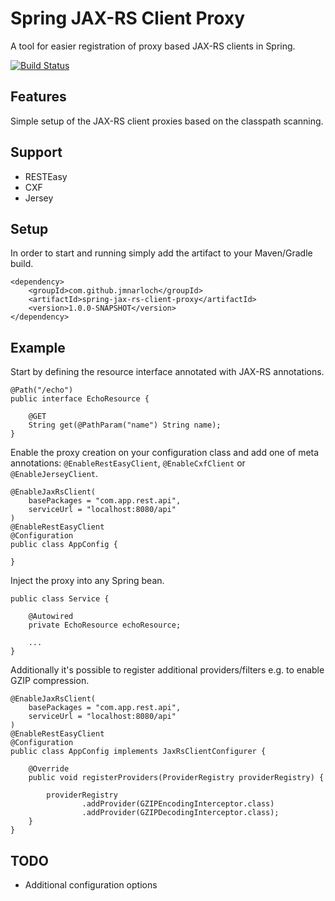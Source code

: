 # Spring JAX-RS Client Proxy

A tool for easier registration of proxy based JAX-RS clients in Spring.

[![Build Status](https://travis-ci.org/jmnarloch/spring-jax-rs-client-proxy.svg?branch=master)](https://travis-ci.org/jmnarloch/spring-jax-rs-client-proxy)

## Features

Simple setup of the JAX-RS client proxies based on the classpath scanning.

## Support

- RESTEasy
- CXF
- Jersey

## Setup

In order to start and running simply add the artifact to your Maven/Gradle build.

```
<dependency>
    <groupId>com.github.jmnarloch</groupId>
    <artifactId>spring-jax-rs-client-proxy</artifactId>
    <version>1.0.0-SNAPSHOT</version>
</dependency>
```

## Example

Start by defining the resource interface annotated with JAX-RS annotations.

```
@Path("/echo")
public interface EchoResource {

    @GET
    String get(@PathParam("name") String name);
}
```

Enable the proxy creation on your configuration class and add one of meta annotations: `@EnableRestEasyClient`, `@EnableCxfClient` or `@EnableJerseyClient`. 

```
@EnableJaxRsClient(
    basePackages = "com.app.rest.api",
    serviceUrl = "localhost:8080/api"
)
@EnableRestEasyClient
@Configuration
public class AppConfig {

}
```

Inject the proxy into any Spring bean.


```
public class Service {

    @Autowired
    private EchoResource echoResource;

    ...
}
```

Additionally it's possible to register additional providers/filters e.g. to enable GZIP compression.

```
@EnableJaxRsClient(
    basePackages = "com.app.rest.api",
    serviceUrl = "localhost:8080/api"
)
@EnableRestEasyClient
@Configuration
public class AppConfig implements JaxRsClientConfigurer {

    @Override
    public void registerProviders(ProviderRegistry providerRegistry) {

        providerRegistry
                .addProvider(GZIPEncodingInterceptor.class)
                .addProvider(GZIPDecodingInterceptor.class);
    }
}
```

## TODO

- Additional configuration options